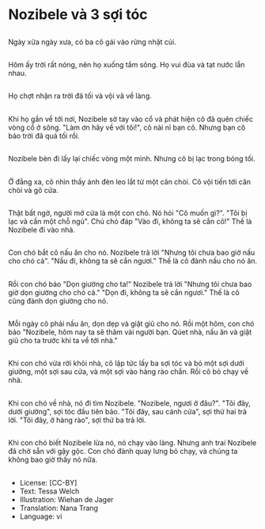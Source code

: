 # Nozibele và 3 sợi tóc

##
Ngày xửa ngày xưa, có ba cô gái vào rừng nhặt củi.

##
Hôm ấy trời rất nóng, nên họ xuống tắm sông. Họ vui đùa và tạt nước lẫn nhau.

##
Họ chợt nhận ra trời đã tối và vội vã về làng.

##
Khi họ gần về tới nơi, Nozibele sờ tay vào cổ và phát hiện cô đã quên chiếc vòng cổ ở sông. "Làm ơn hãy về với tôi!", cô nài nỉ bạn cô. Nhưng bạn cô bảo trời đã quá tối rồi.

##
Nozibele bèn đi lấy lại chiếc vòng một mình. Nhưng cô bị lạc trong bóng tối.

##
Ở đằng xa, cô nhìn thấy ánh đèn leo lắt từ một căn chòi. Cô vội tiến tới căn chòi và gõ cửa.

##
Thật bất ngờ, người mở cửa là một con chó. Nó hỏi "Cô muốn gì?". "Tôi bị lạc và cần một chỗ ngủ". Chú chó đáp "Vào đi, không ta sẽ cắn cô!" Thế là Nozibele đi vào nhà.

##
Con chó bắt cô nấu ăn cho nó. Nozibele trả lời "Nhưng tôi chưa bao giờ nấu cho chó cả". "Nấu đi, không ta sẽ cắn ngươi." Thế là cô đành nấu cho nó ăn.

##
Rồi con chó bảo "Dọn giường cho ta!" Nozibele trả lời "Nhưng tôi chưa bao giờ dọn giường cho chó cả." "Dọn đi, không ta sẽ cắn ngươi." Thế là cô cũng đành dọn giường cho nó.

##
Mỗi ngày cô phải nấu ăn, dọn dẹp và giặt giũ cho nó. Rồi một hôm, con chó bảo "Nozibele, hôm nay ta sẽ thăm vài người bạn. Qúet nhà, nấu ăn và giặt giũ cho ta trước khi ta về tới nhà."

##
Khi con chó vừa rời khỏi nhà, cô lập tức lấy ba sợi tóc và bỏ một sợi dưới giường, một sợi sau cửa, và một sợi vào hàng rào chắn. Rồi cô bỏ chạy về nhà.

##
Khi con chó về nhà, nó đi tìm Nozibele. "Nozibele, ngươi ở đâu?". "Tôi đây, dưới giường", sợi tóc đầu tiên bảo. "Tôi đây, sau cánh cửa", sợi thứ hai trả lời. "Tôi đây, ở hàng rào", sợi thứ ba trả lời.

##
Khi con chó biết Nozibele lừa nó, nó chạy vào làng. Nhưng anh trai Nozibele đã chờ sẵn với gậy gộc. Con chó đành quay lưng bỏ chạy, và chúng ta không bao giờ thấy nó nữa.

##
* License: [CC-BY]
* Text: Tessa Welch
* Illustration: Wiehan de Jager
* Translation: Nana Trang
* Language: vi
